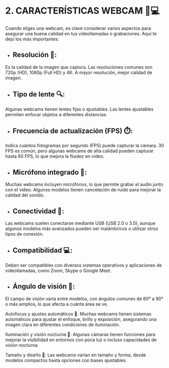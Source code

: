 # 2. CARACTERÍSTICAS WEBCAM 📸💻

Cuando eliges una webcam, es clave considerar varios aspectos para asegurar una buena calidad en tus videollamadas o grabaciones. Aquí te dejo los más importantes:

* ## Resolución 📸: ##
Es la calidad de la imagen que captura. Las resoluciones comunes son 720p (HD), 1080p (Full HD) y 4K. A mayor resolución, mejor calidad de imagen.

* ## Tipo de lente 🔍:
Algunas webcams tienen lentes fijas o ajustables. Las lentes ajustables permiten enfocar objetos a diferentes distancias.

* ## Frecuencia de actualización (FPS) ⏱️:
Indica cuántos fotogramas por segundo (FPS) puede capturar la cámara. 30 FPS es común, pero algunas webcams de alta calidad pueden capturar hasta 60 FPS, lo que mejora la fluidez en video.

* ## Micrófono integrado 🎤:
Muchas webcams incluyen micrófonos, lo que permite grabar el audio junto con el video. Algunos modelos tienen cancelación de ruido para mejorar la calidad del sonido.

* ## Conectividad 🔌:
Las webcams suelen conectarse mediante USB (USB 2.0 o 3.0), aunque algunos modelos más avanzados pueden ser inalámbricos o utilizar otros tipos de conexión.

* ## Compatibilidad 💻:
Deben ser compatibles con diversos sistemas operativos y aplicaciones de videollamadas, como Zoom, Skype o Google Meet.

* ## Ángulo de visión 👀:
El campo de visión varía entre modelos, con ángulos comunes de 60° a 90° o más amplios, lo que afecta a cuánta área se ve.

Autofocus y ajustes automáticos 🔧: Muchas webcams tienen sistemas automáticos para ajustar el enfoque, brillo y exposición, asegurando una imagen clara en diferentes condiciones de iluminación.

Iluminación y visión nocturna 🌙: Algunas cámaras tienen funciones para mejorar la visibilidad en entornos con poca luz o incluso capacidades de visión nocturna.

Tamaño y diseño 📏: Las webcams varían en tamaño y forma, desde modelos compactos hasta opciones con bases ajustables.
